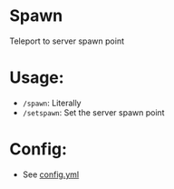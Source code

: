 # Spawn
Teleport to server spawn point
# Usage:
- `/spawn`: Literally
- `/setspawn`: Set the server spawn point
# Config:
- See [config.yml](https://github.com/MCUmbrella/MSU/blob/main/Spawn/src/main/resources/config.yml)